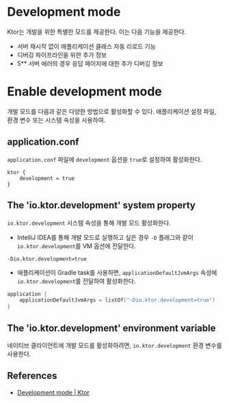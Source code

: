 # Development mode

Ktor는 개발을 위한 특별한 모드를 제공한다. 이는 다음 기능을 제공한다.

- 서버 재시작 없이 애플리케이션 클래스 자동 리로드 기능
- 디버깅 파이프라인을 위한 추가 정보
- 5** 서버 에러의 경우 응답 페이지에 대한 추가 디버깅 정보

# **Enable development mode**

개발 모드를 다음과 같은 다양한 방법으로 활성화할 수 있다. 애플리케이션 설정 파일, 환경 변수 또는 시스템 속성을 사용하여.

## **application.conf**

`application.conf` 파일에 `development` 옵션을 `true`로 설정하여 활성화한다.

```
ktor {
    development = true
}
```

## **The 'io.ktor.development' system property**

`io.ktor.development` 시스템 속성을 통해 개발 모드 활성화한다.

- IntelliJ IDEA를 통해 개발 모드로 실행하고 싶은 경우 `-D` 플래그와 같이 `io.ktor.development`를 VM 옵션에 전달한다.

```
-Dio.ktor.development=true
```

- 애플리케이션이 Gradle task를 사용하면, `applicationDefaultJvmArgs` 속성에 `io.ktor.development`를 전달하여 활성화한다.

```kotlin
application {
    applicationDefaultJvmArgs = listOf("-Dio.ktor.development=true")
}
```

## **The 'io.ktor.development' environment variable**

네이티브 클라이언트에 개발 모드를 활성화하려면, `io.ktor.development` 환경 변수를 사용한다.

## References

* [Development mode | Ktor](https://ktor.io/docs/development-mode.html)